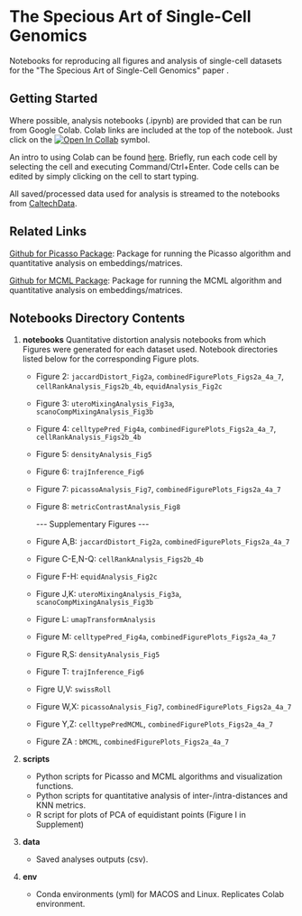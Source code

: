 # The Specious Art of Single-Cell Genomics

Notebooks for reproducing all figures and analysis of single-cell datasets for the "The Specious Art of Single-Cell Genomics" paper .

## Getting Started

Where possible, analysis notebooks (.ipynb) are provided that can be run from Google Colab. Colab links are included at the top of the notebook. Just click on the [![Open In Collab](https://colab.research.google.com/assets/colab-badge.svg)](https://colab.research.google.com) symbol.

An intro to using Colab can be found [here](https://colab.research.google.com). Briefly, run each code cell by selecting the cell and executing Command/Ctrl+Enter. Code cells can be edited by simply clicking on the cell to start typing.

All saved/processed data used for analysis is streamed to the notebooks from [CaltechData](https://data.caltech.edu/search?page=1&size=25&ln=en&q=specious&cal_author_name=Chari,%20Tara).

## Related Links

[Github for Picasso Package](https://github.com/pachterlab/picasso): Package for running the Picasso algorithm and quantitative analysis on embeddings/matrices.

[Github for MCML Package](https://github.com/pachterlab/MCML): Package for running the MCML algorithm and quantitative analysis on embeddings/matrices.


## Notebooks Directory Contents

1) **notebooks**
  Quantitative distortion analysis notebooks from which Figures were generated for each dataset used.
  Notebook directories listed below for the corresponding Figure plots.
  
    * Figure 2: `jaccardDistort_Fig2a`, `combinedFigurePlots_Figs2a_4a_7`, `cellRankAnalysis_Figs2b_4b`, `equidAnalysis_Fig2c`
    * Figure 3: `uteroMixingAnalysis_Fig3a`, `scanoCompMixingAnalysis_Fig3b`
    * Figure 4: `celltypePred_Fig4a`, `combinedFigurePlots_Figs2a_4a_7`, `cellRankAnalysis_Figs2b_4b`
    * Figure 5: `densityAnalysis_Fig5`
    * Figure 6: `trajInference_Fig6`
    * Figure 7: `picassoAnalysis_Fig7`, `combinedFigurePlots_Figs2a_4a_7`
    * Figure 8: `metricContrastAnalysis_Fig8`
      
  
      --- Supplementary Figures ---
    * Figure A,B: `jaccardDistort_Fig2a`, `combinedFigurePlots_Figs2a_4a_7`
    * Figure C-E,N-Q: `cellRankAnalysis_Figs2b_4b`
    * Figure F-H: `equidAnalysis_Fig2c`
    * Figure J,K: `uteroMixingAnalysis_Fig3a`, `scanoCompMixingAnalysis_Fig3b`
    * Figure L: `umapTransformAnalysis`
    * Figure M: `celltypePred_Fig4a`, `combinedFigurePlots_Figs2a_4a_7`
    * Figure R,S: `densityAnalysis_Fig5`
    * Figure T: `trajInference_Fig6`
    * Figre U,V: `swissRoll`
    * Figure W,X: `picassoAnalysis_Fig7`, `combinedFigurePlots_Figs2a_4a_7`
    * Figure Y,Z: `celltypePredMCML`, `combinedFigurePlots_Figs2a_4a_7`
    * Figure ZA : `bMCML`, `combinedFigurePlots_Figs2a_4a_7`



3) **scripts** 
    * Python scripts for Picasso and MCML algorithms and visualization functions.
    * Python scripts for quantitative analysis of inter-/intra-distances and KNN metrics.
    * R script for plots of PCA of equidistant points (Figure I in Supplement)

3) **data**
    * Saved analyses outputs (csv).

4) **env**
    * Conda environments (yml) for MACOS and Linux. Replicates Colab environment.



